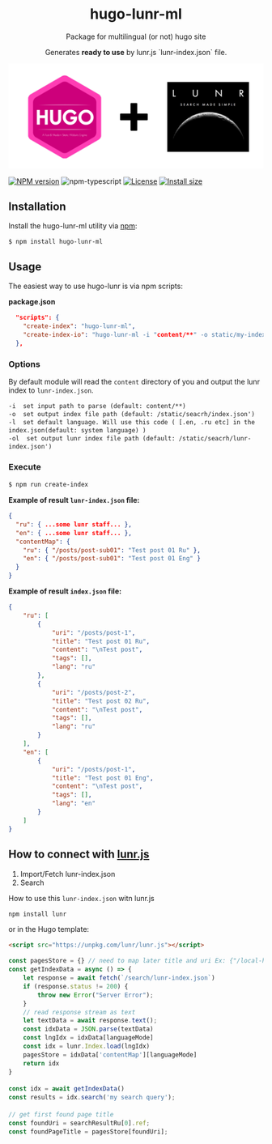<h1 align="center">hugo-lunr-ml</h1>
<p align="center">Package for multilingual (or not) hugo site</p>
<p align="center">Generates <b>ready to use</b> by lunr.js `lunr-index.json` file.</p>

<p align="center">
  <img src="https://github.com/romankurnovskii/hugo-lunr-ml/raw/main/img/hugo-lunr-ml.png" alt="Hugo Lunr Multilanguage package">
</p>

[![NPM version][npm-image]][npm-url]
![npm-typescript]
[![License][github-license]][github-license-url]
[![Install size][install-size]][install-size-url]

## Installation

Install the hugo-lunr-ml utility via [npm](https://www.npmjs.com/package/hugo-lunr-ml):

```
$ npm install hugo-lunr-ml
```

## Usage

The easiest way to use hugo-lunr is via npm scripts:

**package.json**
```json
  "scripts": {
    "create-index": "hugo-lunr-ml",
    "create-index-io": "hugo-lunr-ml -i "content/**" -o static/my-index.json"
  },
```

### Options

By default module will read the `content` directory of you and output the lunr index to `lunr-index.json`. 

```
-i  set input path to parse (default: content/**)
-o  set output index file path (default: /static/seacrh/index.json')
-l  set default language. Will use this code ( [.en, .ru etc] in the index.json(default: system language) )
-ol  set output lunr index file path (default: /static/seacrh/lunr-index.json')
```

### Execute

```sh
$ npm run create-index
```


**Example of result `lunr-index.json` file:**

```json
{
  "ru": { ...some lunr staff... },
  "en": { ...some lunr staff... },
  "contentMap": {
    "ru": { "/posts/post-sub01": "Test post 01 Ru" },
    "en": { "/posts/post-sub01": "Test post 01 Eng" }
  }
}
```

**Example of result `index.json` file:**

```json
{
    "ru": [
        {
            "uri": "/posts/post-1",
            "title": "Test post 01 Ru",
            "content": "\nTest post",
            "tags": [],
            "lang": "ru"
        },
        {
            "uri": "/posts/post-2",
            "title": "Test post 02 Ru",
            "content": "\nTest post",
            "tags": [],
            "lang": "ru"
        }
    ],
    "en": [
        {
            "uri": "/posts/post-1",
            "title": "Test post 01 Eng",
            "content": "\nTest post",
            "tags": [],
            "lang": "en"
        }
    ]
}
```

## How to connect with [lunr.js](https://lunrjs.com/)


1. Import/Fetch lunr-index.json
2. Search

How to use this `lunr-index.json` witn lunr.js

```sh
npm install lunr
```

or in the Hugo template:

```html
<script src="https://unpkg.com/lunr/lunr.js"></script>
```

```javascript
const pagesStore = {} // need to map later title and uri Ex: {"/local-href": "post title"}
const getIndexData = async () => {
	let response = await fetch(`/search/lunr-index.json`)
	if (response.status != 200) {
		throw new Error("Server Error");
	}
	// read response stream as text
	let textData = await response.text();
	const idxData = JSON.parse(textData)
	const lngIdx = idxData[languageMode]
	const idx = lunr.Index.load(lngIdx)
	pagesStore = idxData['contentMap'][languageMode]
	return idx
}

const idx = await getIndexData()
const results = idx.search('my search query');

// get first found page title
const foundUri = searchResultRu[0].ref;
const foundPageTitle = pagesStore[foundUri];
```




[npm-url]: https://www.npmjs.com/package/hugo-lunr-ml
[npm-image]: https://img.shields.io/npm/v/hugo-lunr-ml
[github-license]: https://img.shields.io/github/license/romankurnovskii/hugo-lunr-ml
[github-license-url]: https://github.com/romankurnovskii/hugo-lunr-ml/blob/main/LICENSE
[npm-typescript]: https://img.shields.io/npm/types/hugo-lunr-ml
[install-size]: https://packagephobia.com/badge?p=hugo-lunr-ml
[install-size-url]: https://packagephobia.com/result?p=hugo-lunr-ml
